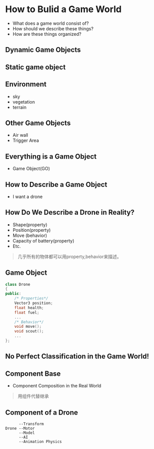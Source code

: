 # How to Bulid a Game World
- What does a game world consist of?
- How should we describe these things?
- How are these things organized?

## Dynamic Game Objects
## Static game object
## Environment
- sky 
- vegetation
- terrain
## Other Game Objects
- Air wall
- Trigger Area
## Everything is a Game Object
- Game Object(GO)
## How to Describe a Game Object
- I want a drone
## How Do We Describe a Drone in Reality?
- Shape(property)
- Position(property)
- Move (behavior)
- Capacity of battery(property)
- Etc.
> 几乎所有的物体都可以用property,behavior来描述。
## Game Object
```cpp
class Drone
{
public:
    /* Properties*/
    Vector3 position;
    float health;
    float fuel;
    ...
    /* Behavior*/
    void move();
    void scout();
    ...
};
```
## No Perfect Classification in the Game World!
## Component Base
- Component Composition in the Real World
> 用组件代替继承
## Component of a Drone
```
      --Transform
Drone --Motor
      --Model
      --AI
      --Animation Physics
```

